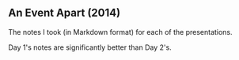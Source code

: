 ## An Event Apart (2014)

The notes I took (in Markdown format) for each of the presentations. 

Day 1's notes are significantly better than Day 2's. 
